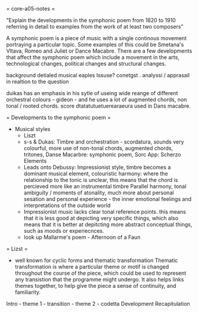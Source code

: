 = core-a05-notes =

"Explain the developments in the symphonic poem from 1820 to 1910 referring in detail to examples from the work of at least two composers"

A symphonic poem is a piece of music with a single continous movement portraying a particular topic. Some examples of this could be Smetana's Vltava, Romeo and Juliet or Dance Macabre. 
There are a few developments that affect the symphonic poem which include a movement in the arts, technological changes, political changes and structural changes. 

background
detialed musical eaples
Issuse? conetgst .
analyssi / apprasail in realtion to the question


duikas has an emphasis in his sytle of useing  wide reange of different orchestral colours - gideon - and he uses a lot of augmented chords, non tonal / rooted chords. 
score dtatatutuetuerearaeura used in Dans macabre. 

= Developments to the symphonic poem =
- Musical styles
  - Liszt
  - s-s & Dukas: Timbre and orchestration - scordatura, sounds very colourful, more use of non-tonal chords, augmented chords, tritones, Danse Macarbre: symphonic poem, Sorc App: Scherzo Elements
  - Leads onto Debussy: Impressionist style, timbre becomes a dominant musical element, colouristic harmony: where the relationship to the tonic is unclear, this means that the chord is percieved more like an instrumental timbre
    Parallel harmony, tonal ambiguity / moments of atonality, much more about personal sesation and personal experience - the inner emotional feelings and interpretations of the outside world
  - Impressionist music lacks clear tonal reference points. this means that it is less good at depicting very specific things, which also means that it is better at depitcting more abstract conceptual things, such as moods or experiecnces.
  - look up Mallarme's poem - Afternoon of a Faun

= Lizst = 
- well known for cyclic forms and thematic transformation
Thematic transformation is where a particular theme or motif is changed throughout the course of the piece, which could be used to represent any transistion that the programme might undergo. It also helps links themes together, to help give the piece
a sense of continuity, and familiarity. 

Intro - theme 1 - transition - theme 2 - codetta 
Development
Recapitulation
